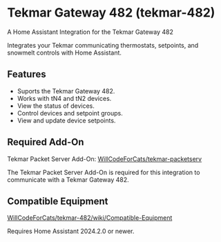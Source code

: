 # Tekmar Gateway 482 (tekmar-482)

A Home Assistant Integration for the Tekmar Gateway 482

Integrates your Tekmar communicating thermostats, setpoints, and snowmelt controls with Home Assistant.

## Features

- Suports the Tekmar Gateway 482.
- Works with tN4 and tN2 devices.
- View the status of devices.
- Control devices and setpoint groups.
- View and update device setpoints.

## Required Add-On

Tekmar Packet Server Add-On: [WillCodeForCats/tekmar-packetserv](https://github.com/WillCodeForCats/tekmar-packetserv)

The Tekmar Packet Server Add-On is required for this integration to communicate with a Tekmar Gateway 482.

## Compatible Equipment

[WillCodeForCats/tekmar-482/wiki/Compatible-Equipment](https://github.com/WillCodeForCats/tekmar-482/wiki/Compatible-Equipment)

Requires Home Assistant 2024.2.0 or newer.
